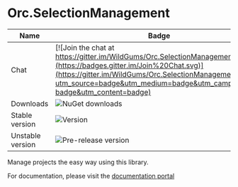 Orc.SelectionManagement
=======================

Name|Badge
---|---
Chat|[![Join the chat at https://gitter.im/WildGums/Orc.SelectionManagement](https://badges.gitter.im/Join%20Chat.svg)](https://gitter.im/WildGums/Orc.SelectionManagement?utm_source=badge&utm_medium=badge&utm_campaign=pr-badge&utm_content=badge)
Downloads|![NuGet downloads](https://img.shields.io/nuget/dt/orc.SelectionManagement.svg)
Stable version|![Version](https://img.shields.io/nuget/v/orc.SelectionManagement.svg)
Unstable version|![Pre-release version](https://img.shields.io/nuget/vpre/orc.SelectionManagement.svg)

Manage projects the easy way using this library.

For documentation, please visit the [documentation portal](http://opensource.wildgums.com)